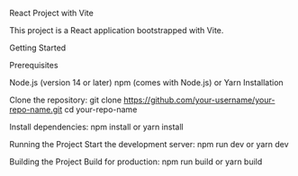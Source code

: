 
React Project with Vite

This project is a React application bootstrapped with Vite.

Getting Started

Prerequisites

Node.js (version 14 or later)
npm (comes with Node.js) or Yarn
Installation

Clone the repository: git clone https://github.com/your-username/your-repo-name.git cd your-repo-name

Install dependencies: npm install or yarn install

Running the Project Start the development server: npm run dev or yarn dev



Building the Project Build for production: npm run build or yarn build
